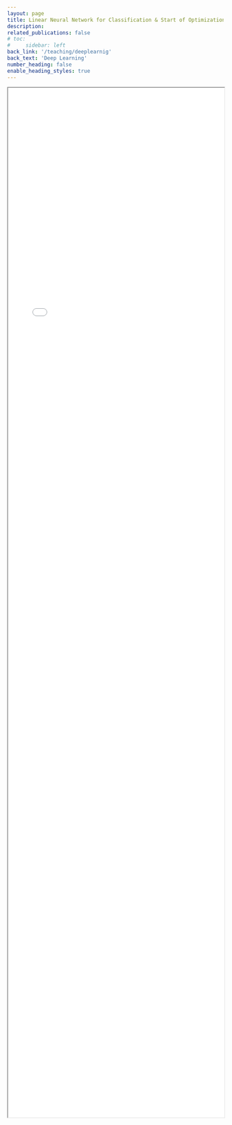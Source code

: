 ```yaml
---
layout: page
title: Linear Neural Network for Classification & Start of Optimization
description: 
related_publications: false
# toc:
#     sidebar: left
back_link: '/teaching/deeplearnig'
back_text: 'Deep Learning'
number_heading: false
enable_heading_styles: true
---
```


<iframe src="{{ 'assets/courses/deeplearning/week_1_2/classification_convexity.pdf' | relative_url }}" width="100%" height="2400px"></iframe>
